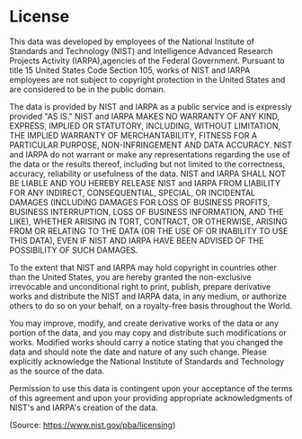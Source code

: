 License
=======
This data was developed by employees of the National Institute of Standards and
Technology (NIST) and Intelligence Advanced Research Projects Activity
(IARPA),agencies of the Federal Government. Pursuant to title 15 United States
Code Section 105, works of NIST and IARPA employees are not subject to copyright
protection in the United States and are considered to be in the public domain.

The data is provided by NIST and IARPA as a public service and is expressly
provided "AS IS." NIST and IARPA MAKES NO WARRANTY OF ANY KIND, EXPRESS,
IMPLIED OR STATUTORY, INCLUDING, WITHOUT LIMITATION, THE IMPLIED WARRANTY OF
MERCHANTABILITY, FITNESS FOR A PARTICULAR PURPOSE, NON-INFRINGEMENT AND DATA
ACCURACY. NIST and IARPA do not warrant or make any representations regarding
the use of the data or the results thereof, including but not limited to the
correctness, accuracy, reliability or usefulness of the data. NIST and IARPA
SHALL NOT BE LIABLE AND YOU HEREBY RELEASE NIST and IARPA FROM LIABILITY FOR
ANY INDIRECT, CONSEQUENTIAL, SPECIAL, OR INCIDENTAL DAMAGES (INCLUDING DAMAGES
FOR LOSS OF BUSINESS PROFITS, BUSINESS INTERRUPTION, LOSS OF BUSINESS
INFORMATION, AND THE LIKE), WHETHER ARISING IN TORT, CONTRACT, OR OTHERWISE,
ARISING FROM OR RELATING TO THE DATA (OR THE USE OF OR INABILITY TO USE THIS
DATA), EVEN IF NIST AND IARPA HAVE BEEN ADVISED OF THE POSSIBILITY OF SUCH
DAMAGES.

To the extent that NIST and IARPA may hold copyright in countries other than
the United States, you are hereby granted the non-exclusive irrevocable and
unconditional right to print, publish, prepare derivative works and distribute
the NIST and IARPA data, in any medium, or authorize others to do so on your
behalf, on a royalty-free basis throughout the World.

You may improve, modify, and create derivative works of the data or any portion
of the data, and you may copy and distribute such modifications or works.
Modified works should carry a notice stating that you changed the data and
should note the date and nature of any such change. Please explicitly
acknowledge the National Institute of Standards and Technology as the source of
the data.

Permission to use this data is contingent upon your acceptance of the terms of
this agreement and upon your providing appropriate acknowledgments of NIST's
and IARPA's creation of the data.

(Source: https://www.nist.gov/pba/licensing)
